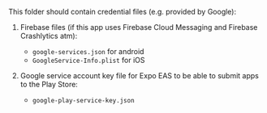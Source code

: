 This folder should contain credential files (e.g. provided by Google):

1. Firebase files (if this app uses Firebase Cloud Messaging and Firebase Crashlytics atm):

   - `google-services.json` for android
   - `GoogleService-Info.plist` for iOS

2. Google service account key file for Expo EAS to be able to submit apps to the Play Store:
   - `google-play-service-key.json`
